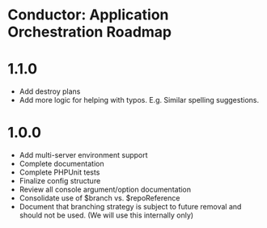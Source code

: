 Conductor: Application Orchestration Roadmap
=======================

# 1.1.0
- Add destroy plans
- Add more logic for helping with typos. E.g. Similar spelling suggestions.

# 1.0.0
- Add multi-server environment support
- Complete documentation
- Complete PHPUnit tests
- Finalize config structure
- Review all console argument/option documentation
- Consolidate use of $branch vs. $repoReference
- Document that branching strategy is subject to future removal and should not be used. (We will use this internally only)
